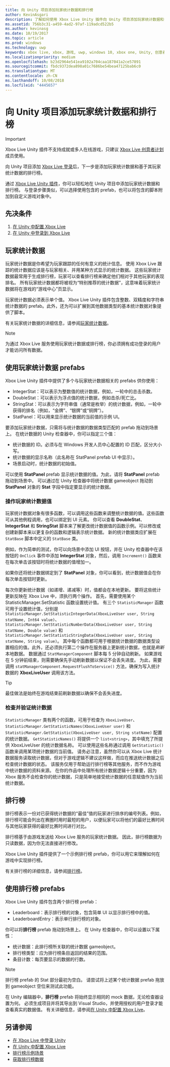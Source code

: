 ```yaml
---
title: 向 Unity 项目添加玩家统计数据和排行榜
author: KevinAsgari
description: 了解如何使用 Xbox Live Unity 插件向 Unity 项目添加玩家统计数据和排行榜。
ms.assetid: 756b3c31-a459-4ad2-97af-119adcd522b5
ms.author: kevinasg
ms.date: 10/19/2017
ms.topic: article
ms.prod: windows
ms.technology: uwp
keywords: xbox live, xbox, 游戏, uwp, windows 10, xbox one, Unity, 创意者
ms.localizationpriority: medium
ms.openlocfilehash: b23d2964e541ea9102a704caa187041a2ce57891
ms.sourcegitcommit: fbdc9372dea898a01c7686be54bea47125bab6c0
ms.translationtype: MT
ms.contentlocale: zh-CN
ms.lasthandoff: 10/08/2018
ms.locfileid: "4445657"
---
```

# <a name="add-player-stats-and-leaderboards-to-your-unity-project"></a>向 Unity 项目添加玩家统计数据和排行榜

> [!IMPORTANT]
> Xbox Live Unity 插件不支持成就或多人在线游戏，只建议 [Xbox Live 创意者计划](../developer-program-overview.md)成员使用。

向 Unity 项目添加 [Xbox Live 登录](unity-prefabs-and-sign-in.md)后，下一步是添加玩家统计数据和基于其玩家统计数据的排行榜。

通过 [Xbox Live Unity 插件](https://github.com/Microsoft/xbox-live-unity-plugin)，你可以轻松地在 Unity 项目中添加玩家统计数据和排行榜。 与登录步骤类似，可以选择使用包含的 prefab，也可以将包含的脚本附加到自定义游戏对象中。

## <a name="prerequisites"></a>先决条件
1. [在 Unity 中配置 Xbox Live](configure-xbox-live-in-unity.md)
2. [在 Unity 中登录到 Xbox Live](unity-prefabs-and-sign-in.md)

## <a name="player-stats"></a>玩家统计数据

玩家统计数据是你希望为玩家跟踪的任何有意义的统计信息。 使用 Xbox Live 跟踪的统计数据应该是与玩家相关、并用某种方式显示的统计数据。 这些玩家统计数据最常用于生成排行榜，玩家可以查看排行榜来确定他们相对于其他玩家的表现排名。 所有玩家统计数据都将被视为“特别推荐的统计数据”，这意味着玩家统计数据将在游戏的“游戏中心”页显示。

玩家统计数据必须表示单个值。 Xbox Live Unity 插件包含整数、双精度和字符串统计数据的 prefab。此外，还为可以扩展到其他数据类型的基本统计数据对象提供了脚本。

有关玩家统计数据的详细信息，请参阅[玩家统计数据](../leaderboards-and-stats-2017/player-stats.md)。

> [!NOTE]
> 为通过 Xbox Live 服务使用玩家统计数据或排行榜，你必须拥有成功登录的用户才能访问所有数据。

## <a name="using-the-player-stat-prefabs"></a>使用玩家统计数据 prefabs

Xbox Live Unity 插件中提供了多个与玩家统计数据相关的 prefabs 供你使用：

* IntegerStat：可以表示为整数值的统计数据，例如，一轮中的总击杀数。
* DoubleStat：可以表示为浮点值的统计数据，例如击杀/死亡比。
* StringStat：可以表示为字符串值（通常是枚举）的统计数据，例如，一轮中获得的排名（例如，“金牌”、“银牌”或“铜牌”）。
* StatPanel：可以用来显示统计数据的当前值的示例 UI。

要添加玩家统计数据，只需将与统计数据的数据类型匹配的 prefab 拖动到场景上。 在统计数据的 Unity 检查器中，你可以指定三个值：

* 统计数据的 ID。必须与在 Windows 开发人员中心配置的 ID 匹配，区分大小写。
* 统计数据的显示名称（此名称在 StatPanel prefab UI 中显示）。
* 场景启动时，统计数据的初始值。

可以使用 **StatPanel** prefab 显示统计数据的值。为此，请将 **StatPanel** prefab 拖动到场景中。 可以通过在 Unity 检查器中将统计数据 gameobject 拖动到 **StatPanel** 对象的 **Stat** 字段中指定要显示的统计数据。

### <a name="manipulating-the-player-stat-values"></a>操作玩家统计数据值

玩家统计数据对象有很多函数，可以调用这些函数来调整统计数据的值。这些函数可从其他例程调用，也可以绑定到 UI 元素。 你可以查看 **DoubleStat**、**IntegerStat** 和 **StringStat** 脚本来了解更改统计数据值的函数示例。可以修改或创建新脚本来以更复杂的函数和逻辑表示统计数据。 新的统计数据类应扩展在 `StatBase` 脚本中定义的 `StatBase` 类。

例如，作为简单的测试，你可以向场景中添加 UI 按钮，并在 Unity 检查器中在该按钮的 `OnClick` 事件中添加 **IntegerStat** 对象，然后，调用 `Increment()` 函数来在每次单击该按钮时将统计数据的值增加一。

如果你还将统计数据绑定到了 **StatPanel** 对象，你可以看到，统计数据值会在你每次单击按钮时更新。

每次你更新统计数据（如递增、递减等）时，值都会在本地更新。 要将这些统计更新反映在 Xbox Live 中，须执行两个操作。 首先，需要使用某个 StatisticManager.SetStatistic 函数设置统计值。 有三个 `StatisticManager` 函数可用于设置统计值，分别是 `StatisticManager.SetStatisticIntegerData(XboxLiveUser user, String statName, Int64 value)`、`StatisticManager.SetStatisticNumberData(XboxLiveUser user, String statName, Double value)` 和 `StatisticManager.SetStatisticStringData(XboxLiveUser user, String statName, String value)`。 其中每个函数都可用于根据统计数据的数据类型设置相应的值。此外，还必须执行第二个操作在服务器上更新统计数据，也就是*刷新*本地数据。 数据通过 `StatManagerComponent` 脚本每 5 分钟自动刷新。  如果游戏在 5 分钟前结束，则需要确保先手动刷新数据以保证不会丢失进度。 为此，需要调用 `statManagerComponent.RequestFlushToService()` 方法，确保为写入统计数据的 **XboxLiveUser** 调用该方法。

> [!TIP]
> 最佳做法是始终在游戏结束前刷新数据以确保不会丢失进度。

### <a name="checking-and-verifying-stats"></a>检查并验证统计数据

`StatisticManager` 类有两个的函数，可用于检查为 `XboxLiveUser`、`StatisticManager.GetStatisticNames(XboxLiveUser user)` 和 `StatisticManager.GetStatistic(XboxLiveUser user, String statName)` 配置的统计数据。 `GetStatisticNames()` 将提供一个 `list<string>`，其中填充了所提供 XboxLiveUser 的统计数据名称。 可以使用这些名称通过调用 `GetStatistic()` 函数来调用某项统计数据的当前值。 请务必注意，虽然你可以从 Xbox Live 统计数据服务读取统计数据，但对于游戏逻辑不建议这样做，而应在推送统计数据之后检查统计数据的状态。 该服务仅用于帮助运行排行榜等其他服务，而不作为游戏中统计数据的资料来源。 在你的作品中处理所有统计数据逻辑十分重要，因为 Xbox 服务不会检查你的统计数据，只是简单地接受统计数据的任意赋值作为当前统计数据。

## <a name="leaderboards"></a>排行榜

排行榜表示一份对已获得统计数据的“最佳”值的玩家进行排序的编号列表。例如，排行榜可能会列出在赛圈时用时最短的用户，以便玩家可以将他们的最好比赛时间与其他玩家获得的最好比赛时间进行对比。

排行榜基于由游戏发送给 Xbox Live 服务的玩家统计数据。 因此，排行榜数据为只读数据，因为你无法直接进行修改。

Xbox Live Unity 插件提供了一个示例排行榜 prefab，你可以用它来理解如何在游戏中实现排行榜。

有关排行榜的详细信息，请参阅[排行榜](../leaderboards-and-stats-2017/leaderboards.md)。

## <a name="using-the-leaderboard-prefabs"></a>使用排行榜 prefabs

Xbox Live Unity 插件包含两个排行榜 prefab：

* Leaderboard：表示排行榜的对象，包含简单 UI 以显示排行榜中的值。
* LeaderboardEntry：表示单行排行榜的对象。

你可以将**排行榜** prefab 拖动到场景上。 在 Unity 检查器中，你可以设置以下属性：

* 统计数据：此排行榜所关联的统计数据 gameobject。
* 排行榜类型：应为排行榜条目返回的结果的范围。
* 条目计数：每页要显示的数据的行数。

> [!NOTE]
> 排行榜 prefab 的 Stat 部分最初为空白。 请尝试将上述某个统计数据 prefab 拖放到 gameobject 空位来测试此功能。

在 Unity 编辑器中，**排行榜** prefab 将始终显示相同的 mock 数据，无论检查器设置为何。 必须生成项目并将其导出到 Visual Studio，并使用授权的用户登录才能查看真实的数据值。 有关详细信息，请参阅[在 Unity 中配置 Xbox Live](configure-xbox-live-in-unity.md)。

## <a name="see-also"></a>另请参阅

* [在 Xbox Live 中登录 Unity](unity-prefabs-and-sign-in.md)
* [在 Unity 中配置 Xbox Live](configure-xbox-live-in-unity.md)
* [排行榜示例场景](setup-leaderboard-example-scene.md)
* [获取排行榜数据](unity-leaderboard-from-scratch.md)

